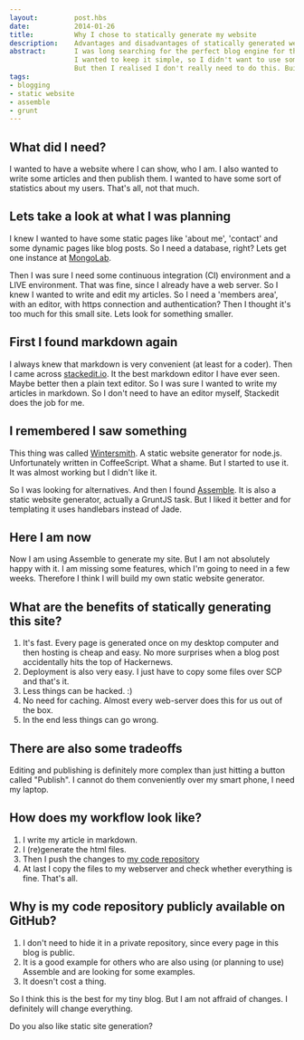 ```yaml
---
layout:         post.hbs
date:           2014-01-26
title:          Why I chose to statically generate my website
description:    Advantages and disadvantages of statically generated websites
abstract:       I was long searching for the perfect blog engine for this site. More precisely I was planning to build a blog engine myself.
                I wanted to keep it simple, so I didn't want to use something overkill like Wordpress or Drupal. And I also like to code.
                But then I realised I don't really need to do this. Building a blog engine is boring, time consuming and so on. So I had to find a simpler alternative.
tags:
- blogging
- static website
- assemble
- grunt
---
```


## What did I need?
I wanted to have a website where I can show, who I am. I also wanted to write some articles and then publish them.
I wanted to have some sort of statistics about my users. That's all, not that much.


## Lets take a look at what I was planning
I knew I wanted to have some static pages like 'about me', 'contact' and some dynamic pages like blog posts. So I need a database, right?
Lets get one instance at <a href="http://mongolab.com" rel="external,nofollow">MongoLab</a>.

Then I was sure I need some continuous integration (CI) environment and a LIVE environment. That was fine, since I already have a web server.
So I knew I wanted to write and edit my articles. So I need a 'members area', with an editor, with https connection and authentication?
Then I thought it's too much for this small site. Lets look for something smaller.

## First I found markdown again
I always knew that markdown is very convenient (at least for a coder). Then I came across <a href="http://stackedit.io" rel="external,nofollow">stackedit.io</a>.
It the best markdown editor I have ever seen. Maybe better then a plain text editor.
So I was sure I wanted to write my articles in markdown. So I don't need to have an editor myself, Stackedit does the job for me.

## I remembered I saw something
This thing was called <a href="http://wintersmith.io/" rel="external,nofollow">Wintersmith</a>. A static website generator for node.js.
Unfortunately written in CoffeeScript. What a shame. But I started to use it. It was almost working but I didn't like it.

So I was looking for alternatives. And then I found <a href="http://assemble.io">Assemble</a>.
It is also a static website generator, actually a GruntJS task. But I liked it better and for templating it uses handlebars instead of Jade.

## Here I am now
Now I am using Assemble to generate my site. But I am not absolutely happy with it. I am missing some features, which I'm going to need in a few weeks.
Therefore I think I will build my own static website generator.

## What are the benefits of statically generating this site?
1. It's fast. Every page is generated once on my desktop computer and then hosting is cheap and easy. No more surprises when a blog post accidentally hits the top of Hackernews.
1. Deployment is also very easy. I just have to copy some files over SCP and that's it.
1. Less things can be hacked. :)
1. No need for caching. Almost every web-server does this for us out of the box.
1. In the end less things can go wrong.

## There are also some tradeoffs
Editing and publishing is definitely more complex than just hitting a button called "Publish". I cannot do them conveniently over my smart phone, I need my laptop.

## How does my workflow look like?
1. I write my article in markdown.
1. I (re)generate the html files.
1. Then I push the changes to <a href="http://github.com/bdadam/bdadam.com" rel="external,nofollow">my code repository</a>
1. At last I copy the files to my webserver and check whether everything is fine. That's all.

## Why is my code repository publicly available on GitHub?
1. I don't need to hide it in a private repository, since every page in this blog is public.
1. It is a good example for others who are also using (or planning to use) Assemble and are looking for some examples.
1. It doesn't cost a thing.

So I think this is the best for my tiny blog. But I am not affraid of changes. I definitely will change everything.

Do you also like static site generation?